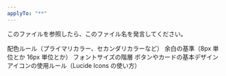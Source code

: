 ```yaml
---
applyTo: "**"
---
```


このファイルを参照したら、このファイル名を発言してください。

配色ルール（プライマリカラー、セカンダリカラーなど）
余白の基準（8px 単位とか 16px 単位とか）
フォントサイズの階層
ボタンやカードの基本デザイン
アイコンの使用ルール（Lucide Icons の使い方）




